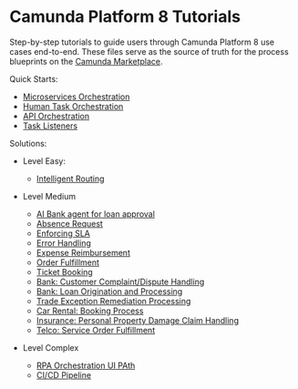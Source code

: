 # Camunda Platform 8 Tutorials

Step-by-step tutorials to guide users through Camunda Platform 8 use cases end-to-end. These files serve as the source of truth for the process blueprints on the [Camunda Marketplace]([url](https://marketplace.camunda.com/en-US/home)).

Quick Starts:

* [Microservices Orchestration](quick-start/microservice-orchestration)
* [Human Task Orchestration](quick-start/human-task-orchestration)
* [API Orchestration](quick-start/api-orchestration)
* [Task Listeners](quick-start/task-listeners)

Solutions:
 
* Level Easy:
   * [Intelligent Routing](solutions/ai-intelligent-routing) 
	
* Level Medium
   * [AI Bank agent for loan approval](solutions/bank-ai-loan-approval)
   * [Absence Request](solutions/absence-request)
   * [Enforcing SLA](solutions/enforcing-sla)
   * [Error Handling](solutions/error-handling)
   * [Expense Reimbursement](solutions/expense-reimbursement)
   * [Order Fulfillment](solutions/order-fulfillment)
   * [Ticket Booking](solutions/ticket-booking)
   * [Bank: Customer Complaint/Dispute Handling](solutions/bank-customer-complaint-dispute-handling)
   * [Bank: Loan Origination and Processing](solutions/bank-loan-origination-and-processing)
   * [Trade Exception Remediation Processing](solutions/capital-market-exception-processing)
   * [Car Rental: Booking Process](solutions/car-rental-booking-process)
   * [Insurance: Personal Property Damage Claim Handling](solutions/insurance-personal-property-damage-claim-handling)
   * [Telco: Service Order Fulfillment](solutions/telco-service-order-fulfillment-retail)

* Level Complex
   * [RPA Orchestration UI PAth](solutions/rpa-orchestration-uipath)
   * [CI/CD Pipeline](solutions/ci-cd)
